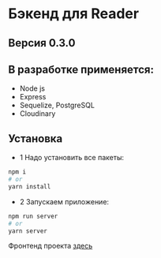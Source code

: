 # Бэкенд для Reader

## Версия 0.3.0

## В разработке применяется:

- Node js
- Express
- Sequelize, PostgreSQL
- Cloudinary

## Установка

- 1 Надо установить все пакеты:

```bash
npm i
# or
yarn install
```

- 2 Запускаем приложение:

```bash
npm run server
# or
yarn server
```

Фронтенд проекта [здесь](https://github.com/pavel-developer2001/reader-frontend)
